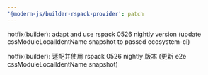 ```yaml
---
'@modern-js/builder-rspack-provider': patch
---
```


hotfix(builder): adapt and use rspack 0526 nightly version (update cssModuleLocalIdentName snapshot to passed ecosystem-ci)

hotfix(builder): 适配并使用 rspack 0526 nightly 版本 (更新 e2e cssModuleLocalIdentName snapshot)
